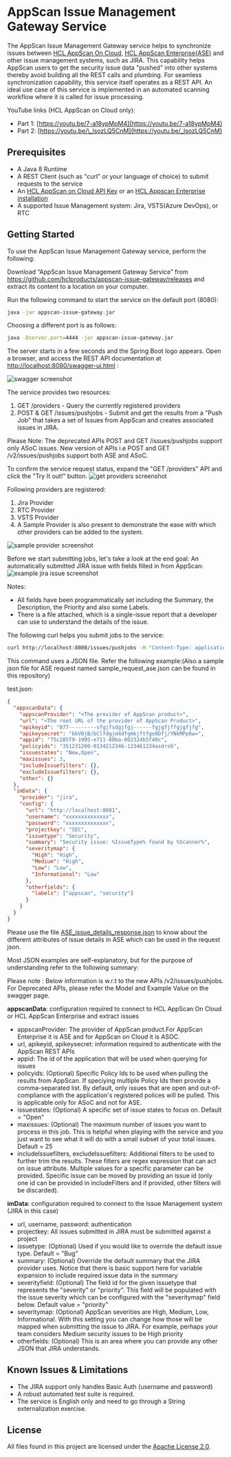 # AppScan Issue Management Gateway Service

The AppScan Issue Management Gateway service helps to synchronize issues between [HCL AppScan On Cloud](https://cloud.appscan.com/), [HCL AppScan Enterprise(ASE)](https://www.hcltechsw.com/wps/portal/products/appscan/offerings/enterprise) and other issue management systems, such as JIRA. This capability helps AppScan users to get the security issue data "pushed" into other systems thereby avoid building all the REST calls and plumbing. For seamless synchronization capability, this service itself operates as a REST API.
An ideal use case of this service is implemented in an automated scanning workflow where it is called for issue processing.

YouTube links (HCL AppScan on Cloud only):

- Part 1: [https://youtu.be/7-a18ypMpM4](https://youtu.be/7-a18ypMpM4)
- Part 2: [https://youtu.be/\_lsozLQ5CnM](https://youtu.be/_lsozLQ5CnM)

## Prerequisites

- A Java 8 Runtime
- A REST Client (such as "curl" or your language of choice) to submit requests to the service
- An [HCL AppScan on Cloud API Key](https://help.hcltechsw.com/appscan/ASoC/appseccloud_generate_api_key_cm.html?query=API%20key) or an [HCL Appscan Enterprise installation](https://help.hcltechsw.com/appscan/Enterprise/10.0.0/topics/c_node_installing.html)
- A supported Issue Management system: Jira, VSTS(Azure DevOps), or RTC

## Getting Started

To use the AppScan Issue Management Gateway service, perform the following:

Download “AppScan Issue Management Gateway Service” from <https://github.com/hclproducts/appscan-issue-gateway/releases> and extract its content to a location on your computer.

Run the following command to start the service on the default port (8080):

```sh
java -jar appscan-issue-gateway.jar
```

Choosing a different port is as follows:

```sh
java -Dserver.port=4444 -jar appscan-issue-gateway.jar
```

The server starts in a few seconds and the Spring Boot logo appears. Open a browser, and access the REST API documentation at [http://localhost:8080/swagger-ui.html](http://localhost:8080/swagger-ui.html) :

![swagger screenshot](docs/images/swagger.png?raw=true)

The service provides two resources:

1. GET /providers - Query the currently registered providers
2. POST & GET /issues/pushjobs - Submit and get the results from a "Push Job" that takes a set of Issues from AppScan and creates associated issues in JIRA.

Please Note: The deprecated APIs POST and GET /issues/pushjobs support only ASoC issues. New version of APIs i.e POST and GET /v2/issues/pushjobs support both ASE and ASoC.

To confirm the service request status, expand the "GET /providers" API and click the "Try It out!" button.
![get providers screenshot](docs/images/tryitout.png?raw=true)

Following providers are registered:

1. Jira Provider
2. RTC Provider
3. VSTS Provider
4. A Sample Provider is also present to demonstrate the ease with which other providers can be added to the system.

![sample provider screenshot](docs/images/providers.png?raw=true)

Before we start submitting jobs, let's take a look at the end goal: An automatically submitted JIRA issue with fields filled in from AppScan:
![example jira issue screenshot](docs/images/jirabug.png?raw=true)

Notes:

- All fields have been programmatically set including the Summary, the Description, the Priority and also some Labels.
- There is a file attached, which is a single-issue report that a developer can use to understand the details of the issue.

The following curl helps you submit jobs to the service:

```sh
curl http://localhost:8080/issues/pushjobs -H "Content-Type: application/json" -H "Accept: application/json" -X POST -d @test.json
```

This command uses a JSON file. Refer the following example:(Also a sample json file for ASE request named sample_request_ase.json can be found in this repository)

test.json:

```json
{
  "appscanData": {
    "appscanProvider": "<The provider of AppScan product>",
    "url": "<The root URL of the provider of AppScan Product>",
    "apikeyid": "077---------sfgjfsdgjfgj------fgjgfjffgjgfjfg",
    "apikeysecret": "kkV0jB/bClfdgjd4dfgmkjftfgo0Dfj/YNkMPp6w=",
    "appid": "75c285f9-1995-e711-80ba-002324b5f40c",
    "policyids": "351231200-0134212346-123461234asdrs6",
    "issuestates": "New,Open",
    "maxissues": 3,
    "includeIssuefilters": {},
    "excludeIssuefilters": {},
    "other": {}
  },
  "imData": {
    "provider": "jira",
    "config": {
      "url": "http://localhost:8081",
      "username": "xxxxxxxxxxxxxx",
      "password": "xxxxxxxxxxxxxx",
      "projectkey": "SEC",
      "issuetype": "Security",
      "summary": "Security issue: %IssueType% found by %Scanner%",
      "severitymap": {
        "High": "High",
        "Medium": "High",
        "Low": "Low",
        "Informational": "Low"
      },
      "otherfields": {
        "labels": ["appscan", "security"]
      }
    }
  }
}
```

Please use the file [ASE_issue_details_response.json](docs/samples/ase/ASE_issue_details_response.json) to know about the different attributes of issue details in ASE which can be used in the request json.

Most JSON examples are self-explanatory, but for the purpose of understanding refer to the following summary:

Please note : Below information is w.r.t to the new APIs /v2/issues/pushjobs. For Deprecated APIs, please refer the Model and Example Value on the swagger page.

**appscanData**: configuration required to connect to HCL AppScan On Cloud or HCL AppScan Enterprise and extract issues

- appscanProvider: The provider of AppScan product.For AppScan Enterprise it is ASE and for AppScan on Cloud it is ASOC.
- url, apikeyid, apikeysecret: information required to authenticate with the AppScan REST APIs
- appid: The id of the application that will be used when querying for issues
- policyids: (Optional) Specific Policy Ids to be used when pulling the results from AppScan. If speciying multiple Policy Ids then provide a comma-separated list. By default, only issues that are open and out-of-compliance with the application's registered polices will be pulled. This is applicable only for ASoC and not for ASE.
- issuestates: (Optional) A specific set of issue states to focus on. Default = "Open"
- maxissues: (Optional) The maximum number of issues you want to process in this job. This is helpful when playing
  with the service and you just want to see what it will do with a small subset of your total issues. Default = 25
- includeIssuefilters, excludeIssuefilters: Additional filters to be used to further trim the results. These filters are regex expression that can act on issue attribute. Multiple values for a specific parameter can be provided. Specific issue can be moved by providing an issue id (only one id can be provided in includeFilters and if provided, other filters will be discarded).

**imData**: configuration required to connect to the Issue Management system (JIRA in this case)

- url, username, password: authentication
- projectkey: All issues submitted in JIRA must be submitted against a project
- issuetype: (Optional) Used if you would like to override the default issue type. Default = "Bug"
- summary: (Optional) Override the default summary that the JIRA provider uses. Notice that there is basic support here for variable expansion to include required issue data in the summary
- severityfield: (Optional) The field id for the given issuetype that represents the "severity" or "priority". This field will be populated with the issue severity which can be configured with the "severitymap" field below. Default value = "priority"
- severitymap: (Optional) AppScan severities are High, Medium, Low, Informational. With this setting you can change how those will be mapped when submitting the issue to JIRA. For example, perhaps your team considers Medium security issues to be High priority
- otherfields: (Optional) This is an area where you can provide any other JSON that JIRA understands.

## Known Issues & Limitations

- The JIRA support only handles Basic Auth (username and password)
- A robust automated test suite is required.
- The service is English only and need to go through a String externalization exercise.

## License

All files found in this project are licensed under the [Apache License 2.0](LICENSE.txt).
